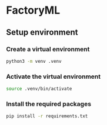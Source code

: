 # FactoryML

## Setup environment

### Create a virtual environment

```bash
python3 -m venv .venv
```

### Activate the virtual environment

```bash
source .venv/bin/activate
```

### Install the required packages

```bash
pip install -r requirements.txt
```
